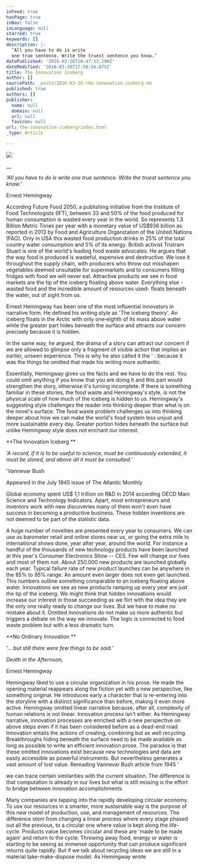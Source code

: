 ```yaml
---
inFeed: true
hasPage: true
inNav: false
inLanguage: null
starred: true
keywords: []
description: |-
  ‘All you have to do is write
  one true sentence. Write the truest sentence you know.’
datePublished: '2016-03-26T18:47:13.296Z'
dateModified: '2016-03-26T17:50:56.075Z'
title: The Innovation Iceberg
author: []
sourcePath: _posts/2016-03-26-the-innovation-iceberg.md
published: true
authors: []
publisher:
  name: null
  domain: null
  url: null
  favicon: null
url: the-innovation-iceberg/index.html
_type: Article

---
```

![](https://the-grid-user-content.s3-us-west-2.amazonaws.com/a09883e6-2513-4e70-a5b0-f4704892191d.png)

__

_'All you have to do is write
one true sentence. Write the truest sentence you know.'_

Ernest Hemingway

According Future Food 2050, a publishing
initiative from the Institute of Food Technologists (IFT), between 33 and 50%
of the food produced for human consumption is wasted every year in the world.
So represents 1.3 Billion Metric Tones per year with a monetary value of US$936
billion as reported in 2013 by Food and Agriculture Organization of the United
Nations (FAO). Only in USA this wasted food production drinks in 25% of the
total country water consumption and 5% of its energy. British activist Tristram
Stuart is one of the world's leading food waste advocates. He argues that the
way food is produced is wasteful, expensive and destructive. We lose it
throughout the supply chain, with producers who throw out misshapen vegetables
deemed unsuitable for supermarkets and to consumers filling fridges with food
we will never eat. Attractive products we see in food markets are the tip of
the iceberg floating above water. Everything else -wasted food and the
incredible amount of resources used- floats beneath the water, out of sight
from us. 

Ernest Hemingway has been one
of the most influential innovators in narrative form. He defined his writing
style as 'The iceberg theory'. An iceberg floats in the Arctic with only one‐eighth of its mass above water
while the greater part hides beneath the surface and attracts our concern precisely
because it is hidden.

In the same way, he argued, the
drama of a story can attract our concern if we are allowed to glimpse only a fragment
of visible action that implies an earlier, unseen experience. This is why he
also called it the ' : because it was the things he omitted that made his writing more authentic. 

Essentially,
Hemingway gives us the facts and we have to do the rest. You could omit
anything if you know that you are doing it and this part would strengthen the
story, otherwise it's turning incomplete. If there is something familiar in these
stories, the food waste and Hemingway's style, is not the physical scale of how
much of the iceberg is hidden to us. Hemingway's suggesting style challenges
the reader into thinking deeper than what is on the novel's surface. The food
waste problem challenges us into thinking deeper about how we can make the
world's food system less unjust and more sustainable every day. Greater portion
hides beneath the surface but unlike Hemingway style does not enchant our
interest. 

**The Innovation Iceberg **

_'A record, if it is to be useful to science, must be continuously
extended, it must be stored, and above all it must be consulted.'_

'Vannevar Bush

Appeared in the July 1945 issue of The
Atlantic Monthly

Global economy spent US$ 1,1 trillion on R&D in 2014 according OECD Main Science and
Technology Indicators. Apart, most entrepreneurs and inventors work with new
discoveries many of them won't even have success in becoming a productive
business. These hidden inventions are not deemed to be part of the statistic
data. 

A huge number of novelties are
presented every year to consumers. We can use as barometer retail and online
stores near us, or going the extra mile to international shows done, year after
year, around the world. For instance a handful of the thousands of new
technology products have been launched at this year's Consumer Electronics Show
-- CES. Few will change our lives and most of them not. About 250.000 new
products are launched globally each year. Typical failure rate of new product
launches can be anywhere in the 85% to 95% range. An amount even larger does
not even get launched. This numbers outline something comparable to an iceberg
floating above water. Innovations we see as new products ramping up every year
are just the tip of the iceberg. We might think that hidden innovations would
increase our interest in those succeeding as we flirt with the idea they are the
only one really ready to change our lives. But we have to make no mistake about
it. Omitted innovations do not make us more authentic but triggers a debate on
the way we innovate. The logic is connected to food waste problem but with a
less dramatic turn. 

**No Ordinary Innovation **

_'... but still there were few things to be said.'_

_Death in the
Afternoon,_

Ernest Hemingway

Hemingway liked to use a circular organization in his prose.
He made the opening material reappears along the fiction yet with a new
perspective, like something original. He introduces early a character that is
re-entering into the storyline with a distinct significance than before, making
it even more active. Hemingway omitted linear narrative because, after all,
complexity of human relations is not linear. Innovation process isn't either. As
Hemingway narrative, innovation processes are enriched with a new perspective on
above steps even if it has been considered before as a dead-end road. Innovation
entails the actions of creating, combining but as well recycling. Breakthroughs
hiding beneath the surface need to be made available as long as possible to
write an efficient innovation prose. The paradox is that these omitted
innovations exist because new technologies and data are easily accessible as
powerful instruments. But nevertheless generates a vast amount of lost value. Rereading
Vannevar Bush article from 1945 '

we can trace certain similarities with the current situation. The
difference is that computation is already in our lives but what is still missing
is the effort to bridge between innovation accomplishments. 

Many companies are tapping into
the rapidly developing circular economy. To use our resources in a smarter,
more sustainable way is the purpose of this new model of production, use, and
management of resources. The difference stem from changing a linear process
where every stage phased out all the previous, to a circular one where value is
kept along the life-cycle. Products value becomes circular and these are 'made
to be made again' and return to the cycle. Throwing away food, energy or water
is starting to be seeing as immense opportunity that can produce significant
returns quite rapidly. But if we talk about recycling ideas we are still in a
material take-make-dispose model. As Hemingway wrote